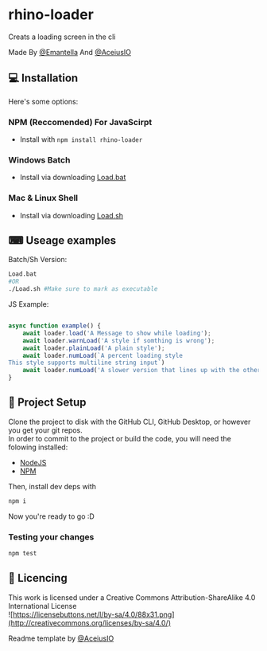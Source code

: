 # rhino-loader
Creats a loading screen in the cli

Made By [@Emantella](https://github.com/Emantella) And [@AceiusIO](https://github.com/AceiusIO)

## 💻 Installation
Here's some options:
### NPM (Reccomended) For JavaScirpt
 - Install with `npm install rhino-loader`
### Windows Batch
 - Install via downloading [Load.bat](Load.bat)
### Mac & Linux Shell
 - Install via downloading [Load.sh](Load.sh)

## ⌨ Useage examples
Batch/Sh Version:
```sh
Load.bat 
#OR
./Load.sh #Make sure to mark as executable
```
JS Example:
```js

async function example() {
    await loader.load('A Message to show while loading');
    await loader.warnLoad('A style if somthing is wrong');
    await loader.plainLoad('A plain style');
    await loader.numLoad(`A percent loading style
This style supports multiline string input`)
    await loader.numLoad('A slower version that lines up with the other methods')
}
```

## 💾 Project Setup
Clone the project to disk with the GitHub CLI, GitHub Desktop, or however you get your git repos.  
In order to commit to the project or build the code, you will need the folowing installed:
 - [NodeJS](https://nodejs.dev)
 - [NPM](https://npmjs.com)

Then, install dev deps with
```sh
npm i
```

Now you're ready to go :D

### Testing your changes
```sh
npm test
```

## 📜 Licencing
This work is licensed under a Creative Commons Attribution-ShareAlike 4.0 International License  
![https://licensebuttons.net/l/by-sa/4.0/88x31.png](http://creativecommons.org/licenses/by-sa/4.0/)

Readme template by [@AceiusIO](https://github.com/AceiusIO/)
